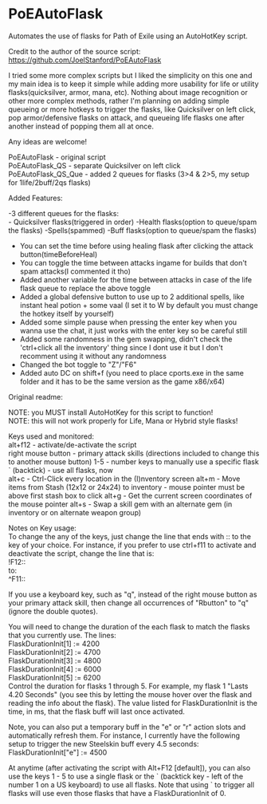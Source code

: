 # PoEAutoFlask  
Automates the use of flasks for Path of Exile using an AutoHotKey script.

Credit to the author of the source script: https://github.com/JoelStanford/PoEAutoFlask

I tried some more complex scripts but I liked the simplicity on this one and my main idea is to keep it simple while
adding more usability for life or utility flasks(quicksilver, armor, mana, etc).
Nothing about image recognition or other more complex methods, rather I'm planning on adding simple queueing or more
hotkeys to trigger the flasks, like Quicksilver on left click, pop armor/defensive flasks on attack, and queueing
life flasks one after another instead of popping them all at once.

Any ideas are welcome!

PoEAutoFlask        - original script  
PoEAutoFlask_QS     - separate Quicksilver on left click  
PoEAutoFlask_QS_Que - added 2 queues for flasks (3>4 & 2>5, my setup for 1life/2buff/2qs flasks)  

Added Features:

-3 different queues for the flasks:  
	- Quicksilver flasks(triggered in order)
	-Health flasks(option to queue/spam the flasks)
	-Spells(spammed)
	-Buff flasks(option to queue/spam the flasks)
	
- You can set the time before using healing flask after clicking the attack button(timeBeforeHeal)
- You can toggle the time between attacks ingame for builds that don't spam attacks(I commented it tho)
- Added another variable for the time between attacks in case of the life flask queue to replace the above toggle
- Added a global defensive button to use up to 2 additional spells, like instant heal potion + some vaal
	(I set it to W by default you must change the hotkey itself by yourself)
- Added some simple pause when pressing the enter key when you wanna use the chat, it just works with the enter key so be careful still
- Added some randomness in the gem swapping, didn't check the 'ctrl+click all the inventory' thing since I dont use it but I don't recomment using it without any randomness
- Changed the bot toggle to "Z"/"F6"
- Added auto DC on shift+f (you need to place cports.exe in the same folder and it has to be the same version as the game x86/x64)













Original readme:

NOTE: you MUST install AutoHotKey for this script to function!  
NOTE: this will not work properly for Life, Mana or Hybrid style flasks!  

Keys used and monitored:  
alt+f12 - activate/de-activate the script  
right mouse button - primary attack skills  (directions included to change this to another mouse button)
1-5 - number keys to manually use a specific flask  
\` (backtick) - use all flasks, now  
alt+c - Ctrl-Click every location in the (I)nventory screen
alt+m - Move items from Stash (12x12 or 24x24) to inventory - mouse pointer must be above first stash box to click
alt+g - Get the current screen coordinates of the mouse pointer
alt+s - Swap a skill gem with an alternate gem (in inventory or on alternate weapon group)

Notes on Key usage:  
To change the any of the keys, just change the line that ends with :: to the key of your choice.
For instance, if you prefer to use ctrl+f11 to activate and deactivate the script, change the line that is:  
  !F12::  
to:  
  ^F11::  

If you use a keyboard key, such as "q", instead of the right mouse button as your primary attack skill,
then change all occurrences of "Rbutton" to "q" (ignore the double quotes).  

You will need to change the duration of the each flask to match the flasks that you currently use.  The lines:  
  FlaskDurationInit[1] := 4200  
  FlaskDurationInit[2] := 4700  
  FlaskDurationInit[3] := 4800  
  FlaskDurationInit[4] := 6000  
  FlaskDurationInit[5] := 6200  
Control the duration for flasks 1 through 5.  For example, my flask 1 "Lasts 4.20 Seconds" (you see this by
letting the mouse hover over the flask and reading the info about the flask). The value listed for FlaskDurationInit
is the time, in ms, that the flask buff will last once activated.

Note, you can also put a temporary buff in the "e" or "r" action slots and automatically refresh them.  For instance,
I currently have the following setup to trigger the new Steelskin buff every 4.5 seconds:
  FlaskDurationInit["e"] := 4500

At anytime (after activating the script with Alt+F12 [default]), you can also use the keys 1 - 5 to use a single
flask or the \` (backtick key - left of the number 1 on a US keyboard) to use all flasks. Note that using \` to trigger
all flasks will use even those flasks that have a FlaskDurationInit of 0.  
